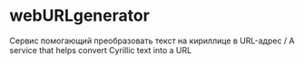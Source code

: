 # webURLgenerator
Сервис помогающий преобразовать текст на кириллице в URL-адрес / A service that helps convert Cyrillic text into a URL
